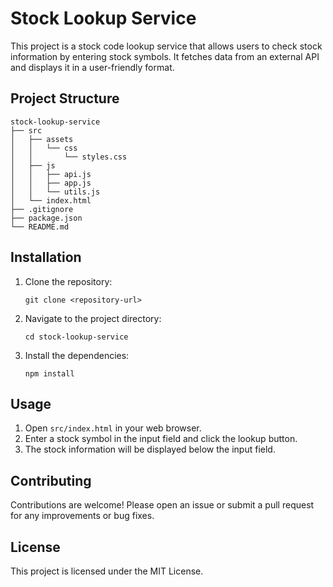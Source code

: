 # Stock Lookup Service

This project is a stock code lookup service that allows users to check stock information by entering stock symbols. It fetches data from an external API and displays it in a user-friendly format.

## Project Structure

```
stock-lookup-service
├── src
│   ├── assets
│   │   └── css
│   │       └── styles.css
│   ├── js
│   │   ├── api.js
│   │   ├── app.js
│   │   └── utils.js
│   └── index.html
├── .gitignore
├── package.json
└── README.md
```

## Installation

1. Clone the repository:
   ```
   git clone <repository-url>
   ```
2. Navigate to the project directory:
   ```
   cd stock-lookup-service
   ```
3. Install the dependencies:
   ```
   npm install
   ```

## Usage

1. Open `src/index.html` in your web browser.
2. Enter a stock symbol in the input field and click the lookup button.
3. The stock information will be displayed below the input field.

## Contributing

Contributions are welcome! Please open an issue or submit a pull request for any improvements or bug fixes.

## License

This project is licensed under the MIT License.